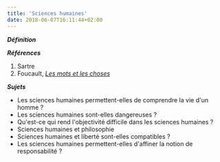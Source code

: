 ```yaml
---
title: 'Sciences humaines'
date: 2018-06-07T16:11:44+02:00
---
```


***Définition*** 

>

***Références***

1. Sartre
1. Foucault, <u>*Les mots et les choses*</u>

***Sujets***

- Les sciences humaines permettent-elles de comprendre la vie d'un homme ?
- Les sciences humaines sont-elles dangereuses ?
- Qu'est-ce qui rend l'objectivité difficile dans les sciences humaines ?
- Sciences humaines et philosophie
- Sciences humaines et liberté sont-elles compatibles ?
- Les sciences humaines permettent-elles d'affiner la notion de responsabilité ?